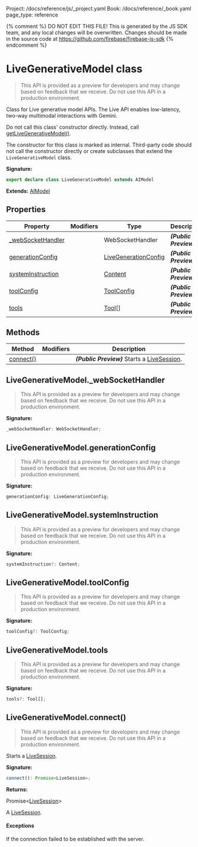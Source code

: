 Project: /docs/reference/js/_project.yaml
Book: /docs/reference/_book.yaml
page_type: reference

{% comment %}
DO NOT EDIT THIS FILE!
This is generated by the JS SDK team, and any local changes will be
overwritten. Changes should be made in the source code at
https://github.com/firebase/firebase-js-sdk
{% endcomment %}

# LiveGenerativeModel class
> This API is provided as a preview for developers and may change based on feedback that we receive. Do not use this API in a production environment.
> 

Class for Live generative model APIs. The Live API enables low-latency, two-way multimodal interactions with Gemini.

Do not call this class' constructor directly. Instead, call [getLiveGenerativeModel()](./ai.md#getlivegenerativemodel_f2099ac)<!-- -->.

The constructor for this class is marked as internal. Third-party code should not call the constructor directly or create subclasses that extend the `LiveGenerativeModel` class.

<b>Signature:</b>

```typescript
export declare class LiveGenerativeModel extends AIModel 
```
<b>Extends:</b> [AIModel](./ai.aimodel.md#aimodel_class)

## Properties

|  Property | Modifiers | Type | Description |
|  --- | --- | --- | --- |
|  [\_webSocketHandler](./ai.livegenerativemodel.md#livegenerativemodel_websockethandler) |  | WebSocketHandler | <b><i>(Public Preview)</i></b> |
|  [generationConfig](./ai.livegenerativemodel.md#livegenerativemodelgenerationconfig) |  | [LiveGenerationConfig](./ai.livegenerationconfig.md#livegenerationconfig_interface) | <b><i>(Public Preview)</i></b> |
|  [systemInstruction](./ai.livegenerativemodel.md#livegenerativemodelsysteminstruction) |  | [Content](./ai.content.md#content_interface) | <b><i>(Public Preview)</i></b> |
|  [toolConfig](./ai.livegenerativemodel.md#livegenerativemodeltoolconfig) |  | [ToolConfig](./ai.toolconfig.md#toolconfig_interface) | <b><i>(Public Preview)</i></b> |
|  [tools](./ai.livegenerativemodel.md#livegenerativemodeltools) |  | [Tool](./ai.md#tool)<!-- -->\[\] | <b><i>(Public Preview)</i></b> |

## Methods

|  Method | Modifiers | Description |
|  --- | --- | --- |
|  [connect()](./ai.livegenerativemodel.md#livegenerativemodelconnect) |  | <b><i>(Public Preview)</i></b> Starts a [LiveSession](./ai.livesession.md#livesession_class)<!-- -->. |

## LiveGenerativeModel.\_webSocketHandler

> This API is provided as a preview for developers and may change based on feedback that we receive. Do not use this API in a production environment.
> 

<b>Signature:</b>

```typescript
_webSocketHandler: WebSocketHandler;
```

## LiveGenerativeModel.generationConfig

> This API is provided as a preview for developers and may change based on feedback that we receive. Do not use this API in a production environment.
> 

<b>Signature:</b>

```typescript
generationConfig: LiveGenerationConfig;
```

## LiveGenerativeModel.systemInstruction

> This API is provided as a preview for developers and may change based on feedback that we receive. Do not use this API in a production environment.
> 

<b>Signature:</b>

```typescript
systemInstruction?: Content;
```

## LiveGenerativeModel.toolConfig

> This API is provided as a preview for developers and may change based on feedback that we receive. Do not use this API in a production environment.
> 

<b>Signature:</b>

```typescript
toolConfig?: ToolConfig;
```

## LiveGenerativeModel.tools

> This API is provided as a preview for developers and may change based on feedback that we receive. Do not use this API in a production environment.
> 

<b>Signature:</b>

```typescript
tools?: Tool[];
```

## LiveGenerativeModel.connect()

> This API is provided as a preview for developers and may change based on feedback that we receive. Do not use this API in a production environment.
> 

Starts a [LiveSession](./ai.livesession.md#livesession_class)<!-- -->.

<b>Signature:</b>

```typescript
connect(): Promise<LiveSession>;
```
<b>Returns:</b>

Promise&lt;[LiveSession](./ai.livesession.md#livesession_class)<!-- -->&gt;

A [LiveSession](./ai.livesession.md#livesession_class)<!-- -->.

#### Exceptions

If the connection failed to be established with the server.

